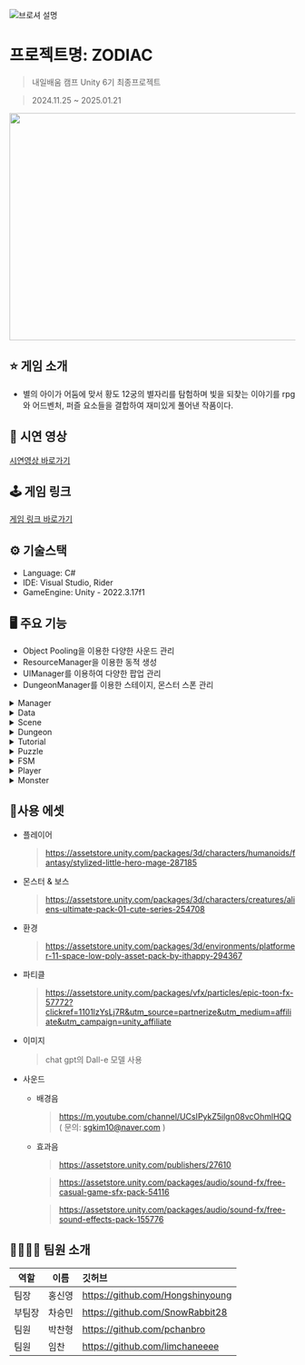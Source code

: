 
![브로셔 설명](https://github.com/user-attachments/assets/1c9ead02-8b4d-4b05-8873-e78f84a1c81d)


# 프로젝트명: ZODIAC
> 내일배움 캠프 Unity 6기 최종프로젝트

> 2024.11.25 ~ 2025.01.21

 
<img src="https://github.com/user-attachments/assets/d7dafaf6-5d89-4fca-813a-74ddf7a9a5eb" width="720" height="400"/>


## ⭐ 게임 소개


- 별의 아이가 어둠에 맞서 황도 12궁의 별자리를 탐험하며 빛을 되찾는 이야기를 rpg와 어드벤처, 퍼즐 요소들을 결합하여 재미있게 풀어낸 작품이다.





## 📼 시연 영상
[시연영상 바로가기](https://www.youtube.com/watch?v=vQS3qgq4FOA)





## 🕹️ 게임 링크
[게임 링크 바로가기](https://zodiaccompany.itch.io/zodiac)





## ⚙️ 기술스택
- Language: C#
- IDE: Visual Studio, Rider
- GameEngine: Unity - 2022.3.17f1





## 🖥️ 주요 기능
- Object Pooling을 이용한 다양한 사운드 관리
- ResourceManager을 이용한 동적 생성
- UIManager를 이용하여 다양한 팝업 관리
- DungeonManager를 이용한 스테이지, 몬스터 스폰 관리

<details>
    <summary> Manager </summary>

# 📌 Manager

## ⭐Manager는 Singleton을 상속받아 구현


## ⚙️ GameManager.cs
> 전체적인 게임을 담당하는 매니저

1. SaveManager을 통해 저장된 정보들을 보여주는 매니저

![image](https://github.com/user-attachments/assets/85f41d37-2d36-4477-9d82-c21a6d5c6299)

2. 던전 및 씬이동

![image](https://github.com/user-attachments/assets/3ff42ef6-a955-46b5-9170-5296c3f61840)


## ⚙️ ItemManager.cs
> Item의 이동을 주로 사용, inventory와 equipment를 하나로 묶어주는 매니저

<img src="https://github.com/user-attachments/assets/b1c8207e-1be4-4ac4-99db-55a2ef5c8809" width="250" height="270"/> <img src="https://github.com/user-attachments/assets/0d975848-9cb4-4430-8b59-1f0323d5e377" width="250" height="270"/>

## ⚙️ ResourceManager.cs
> Resource파일에 있는 모든 파일들을 가져와주는 매니저

파일을 불러오기위해 파일의이름을 enum타입으로 설정

<img src="https://github.com/user-attachments/assets/3b24bcd3-49d1-402e-bfae-80116539ef19" width="250" height="270"/> <img src="https://github.com/user-attachments/assets/98a4933f-c038-4579-b370-f9b634adffca" width="250" height="270"/>


동기로 데이터를 가져오는 방식과 비동기로 데이터를 가져오는 방식 두가지로 나누어

필요한 상황에 따라 데이터를 가져올 수 있도록 설계 ( 위 비동기, 밑 동기 )

![image](https://github.com/user-attachments/assets/890c7b3f-4d87-4e3d-b7d6-53bb63aa1d11) ![image](https://github.com/user-attachments/assets/06dd063b-5420-49b5-9e66-0b33133f863c)



## ⚙️ SaveManager.cs
> 데이터를 저장하고 불러올 수 있는 매니저, NewtonSoft를 사용

![image](https://github.com/user-attachments/assets/b91b9e04-7198-4aff-84bd-8516e7c12ffa)
![image](https://github.com/user-attachments/assets/2294d6ef-4517-42fa-8e36-603b83e010e2)

< 저장 >

![image](https://github.com/user-attachments/assets/dd0f2aaf-509f-4261-9a1f-162cb9497455)

< 불러오기 >

![image](https://github.com/user-attachments/assets/b39d6667-172e-4001-b29a-3e067baa6dfe)


## ⚙️ SoundManager.cs
> 오브젝트 풀을 활용하여, Sound를 관리해주는 매니저

![image](https://github.com/user-attachments/assets/b0c61c43-f28c-4653-8e67-28716e9c30ce)

paly()함수로 음악을 재생하고 음악이 끝나면 자동으로 반한되도록 설계

![image](https://github.com/user-attachments/assets/4a6ab0cf-239a-40db-87e0-fda1ec7ff9e5)

![image](https://github.com/user-attachments/assets/d9e97e92-8ef4-48fa-9053-cde1c4f331d4)

## ⚙️ UIManager.cs
> UI들을 동적생성해주어 관리 할 수 있게 해주는 매니저


T Load<T>
캠버스를 동적으로 생성해주고, 캠버스 설정도 내부에서 진행

![image](https://github.com/user-attachments/assets/2a256464-f91e-416a-a1c3-d9576e7dca2c)


T Show<T>
리소스매니저에서 가져온 오브젝트를 가져와서 보여주게 된다.

![image](https://github.com/user-attachments/assets/425f6634-ece8-4322-b4c1-769ec52d0cb2)

싱글톤으로 만들어서 사용은 이렇게 하게 된다.

![image](https://github.com/user-attachments/assets/76d5e0b9-8801-467a-9962-f558caaecb23)
![image](https://github.com/user-attachments/assets/13c33216-2c8f-421a-b6ad-155c2aa5f6c9)
</details>

<details>
    <summary> Data </summary>

# 📌 Data

## ⭐Json을 활용하여 데이터를 가공하여 유니티에서 사용할 수 있게 한다.

## 📜구글 스프레드 시트에 데이터 작성
![image](https://github.com/user-attachments/assets/1072bee1-88cd-4ad7-80b0-c0c7cdac81df)

## GSpreadSheets To Json 해서 Json파일 생성

![image](https://github.com/user-attachments/assets/3740814f-919a-4ed7-ad67-aa95a0c51c97)
![image](https://github.com/user-attachments/assets/90f5187c-1b04-4a72-9b62-82e47c29a205)

## C#으로 변환 ( 앞에 메타 라는 단어를 붙여 초기세팅 진행 )

![image](https://github.com/user-attachments/assets/65b21d71-6583-46b7-8a76-a714cec4ca19)

## 유니티에서 사용할 수 있게 초기화 및 딕셔너리로 바꿔주기

1. < DataBase > 를 상속받아 초기화

![image](https://github.com/user-attachments/assets/1414c526-a2cf-46a3-82ca-4242aa63817c)

![image](https://github.com/user-attachments/assets/8dbdb1df-63b2-45ea-b0cd-1847235e1be3)


2. 리스트들을 딕셔너리로 사용 할 수 있게 가공

![image](https://github.com/user-attachments/assets/e236b528-b408-42f2-bd0a-5d5033a282b3)

## ⚙️ DataBase.cs

> C#으로 바꿔준 스크립트들에게 상속시켜, 초기화 해주게 하는 코드

1. 초기화 부분

![image](https://github.com/user-attachments/assets/004074a7-e8f7-4324-9578-c121887f3656)

2. 리스트화해서 딕셔너리로 바꿔주는 부분

![image](https://github.com/user-attachments/assets/9a1528bd-dbbc-4bf9-9741-731fd7df3ae6)

## ⚙️ DataManager.cs

> JSON으로 불러온 데이터를 가공시켜서 Load 해주는 매니저

![image](https://github.com/user-attachments/assets/b9884e04-1e03-451f-bd95-2c879c04ba4b)

총 4개의 Data를 JSON으로 받아온다. ( ItemDataList, MonsterDataList, PlayerDataList, DungeonDataList )



### T LoadData<T, M>(string resourceKey, System.Func<M, T> customAction = null) where T : new()

제너릭 메서드를 사용하여  JSON 데이터를 로드 및 반환해주는 작업을 거친다. Func를 사용하여 람다식을 실행시켰다.

![image](https://github.com/user-attachments/assets/0975abc7-fbdf-40d7-bf1a-bf4aaf9335aa)


Awake에서 LoadAllData호출해서 실행된다.

![image](https://github.com/user-attachments/assets/2663445a-7fb3-4583-a778-dbeb22df3064)
![image](https://github.com/user-attachments/assets/5732da1e-b802-48a4-9117-1f358b800527)
</details>

<details>
    <summary> Scene </summary>

# 📌 Scene

## ⭐씬 이동을 위한 SceneLoadManager와 씬마다 SceneBase를 상속

## ⚙️ SceneLoadManager.cs
> 씬간의 이동을 담당하는 매니저

씬이 로딩되는 과정에서 다른 작업을 할 수 있게 Async를 사용

![image](https://github.com/user-attachments/assets/786fee72-1eb3-44f3-b596-39649a67be19)

## ⚙️ SceneBase.cs
> 모든 씬에게 상속되며, 공통적으로 필요한 매니저를 모두 넣어 현재 씬이 로드되기 전에 먼저 로드

addtive를 사용하여 씬위에 올려두었다가 지우면서 매니저들을 싱글톤에의해 재생성되는걸 방지

![image](https://github.com/user-attachments/assets/8d04e45c-bd4a-43bc-8574-b00ecca3f6f1)

![image](https://github.com/user-attachments/assets/769bf8d4-e3f8-41da-a2c3-6a2bb43cdb44)
</details>

<details>
    <summary> Dungeon </summary>

<!-- summary 아래 한칸 공백 두고 내용 삽입 -->

1. DungeonManager
   
![스크린샷 2025-01-20 오후 2 44 51](https://github.com/user-attachments/assets/5af45c05-c089-45cf-914f-2426a66751a0)

InitializeDungeon(string stageId, int starIndex, int stageIndex)
던전에 입장할 때 실행되는 메서드입니다.
PuzzleManager 객체를 생성하여 퍼즐들을 등록 및 관리합니다.
매개변수로 받은 stageId를 활용해 던전 데이터를 로드합니다.

![스크린샷 2025-01-20 오후 3 17 13](https://github.com/user-attachments/assets/477554fb-b3f7-4787-88e9-0a3f50b55753)

SpawnStageObjects(string stageId, MetaDungeonData stageData)
던전에 필요한 맵과 몬스터를 생성합니다.
stageId를 통해 로드한 데이터를 기반으로 맵 프리팹을 생성합니다.
spawnMonster 메서드를 사용해 몬스터를 생성 및 배치 해줍니다.

![스크린샷 2025-01-20 오후 3 19 09](https://github.com/user-attachments/assets/7023ec77-ebcc-44c7-a0b9-ee90af9bedc7)

SpawnMonster(string SpawnMonster, string MonsterCount, MapData mapData)
구글 시트에서 ‘/‘로 구분된 몬스터정보(종류, 개수)를 split하여 배열에 넣어줍니다.
각 몬스터의 종류와 개수를 기준으로 지정된 위치에 몬스터를 생성합니다.

![스크린샷 2025-01-20 오후 3 20 43](https://github.com/user-attachments/assets/aab90033-823f-4702-a762-752d54fe8f7c)

StageClear()
스테이지를 클리어했을 때 호출됩니다.
클리어 UI를 표시합니다.
다음 스테이지를 잠금 해제합니다.

2. MapData

![스크린샷 2025-01-20 오후 2 44 05](https://github.com/user-attachments/assets/bf596f39-0b94-4d9f-b528-22d3fc908c4d)

몬스터의 생성 위치를 제공합니다.

GetMonsterSpawnPoint(int index)
같은 종류의 몬스터로 묶어 스폰 위치를 반환하며, 랜덤 오프셋을 적용합니다.
</details>


<details>
    <summary> Tutorial </summary>

<!-- summary 아래 한칸 공백 두고 내용 삽입 -->

1. TutorialBase
   
![스크린샷 2025-01-20 오후 3 22 14](https://github.com/user-attachments/assets/d697bea5-8388-4d9f-bc5c-4776c5d47875)

abstract void Enter()
튜토리얼이 시작될 때 호출합니다.

abstract void Execute(TutorialController controller)
매 프레임마다 튜토리얼 상태를 업데이트합니다.

abstract  void Exit()
튜토리얼이 종료될 때 호출됩니다.

2. TutorialController
   
![스크린샷 2025-01-20 오후 3 22 48](https://github.com/user-attachments/assets/29a004e8-11f3-472c-a3d2-54d36d4522b1)

void Start()
첫 번째 튜토리얼을 초기화 합니다.

void Update()
현재 튜토리얼의 실행 로직을 업데이트합니다.

void SetNextTutorial()
다음 튜토리얼로 전환하거나, 모든 튜토리얼을 완료 처리합니다.

void CompletedAllTutorials()
모든 튜토리얼이 완료된 후 실행될 로직을 처리합니다.

3. UIPopupTutorial
   
![스크린샷 2025-01-20 오후 3 25 29](https://github.com/user-attachments/assets/e2a923c3-ca5e-45ea-98a2-dc6f3987361d)

SetTutorialData(string text)
UI팝업을 활성화하고, 튜토리얼 메세지를 설정하고 출력 애니메이션을 시작합니다.

ShowTutorialText(string text, float delay)
입력받은 텍스트를 한 글자씩 설정한 delay 간격으로 출력합니다.
</details>


<details>
    <summary> Puzzle </summary>

<!-- summary 아래 한칸 공백 두고 내용 삽입 -->

1. PuzzleManager
   
![스크린샷 2025-01-20 오후 3 28 43](https://github.com/user-attachments/assets/932045a0-3517-4d68-93a7-4de60889b2eb)

RegisterPuzzle(Puzzle puzzle)
퍼즐을 리스트에 등록합니다.

UnregisterPuzzle(Puzzle puzzle)
퍼즐을 리스트에서 해제하고 클리어 카운트를 증가합니다.

AreAllPuzzlesCompleted()
등록된 모든 퍼즐이 완료되었는지 확인합니다.

DestroyPuzzles(IEnumerable<Puzzle> puzzles)
퍼즐 오브젝트를 파괴하고 등록을 해제합니다.

2. Puzzle(추상클래스)
모든 퍼즐은 이 클래스를 상속받아 구현되며, 공통적으로 필요한 퍼즐 완료 여부, 퍼즐의 초기 위치, 퍼즐의 색상, 퍼즐이 충돌가능한 레이어 마스크 등의 속성을 제공합니다.

![스크린샷 2025-01-20 오후 3 27 23](https://github.com/user-attachments/assets/717019c1-fc7a-4e16-8468-112d9f579901)

Start()
퍼즐을 PuzzleManager 리스트에 등록합니다.

OnDestroy()
퍼즐 파괴 시 PuzzleManager에서 등록을 해제합니다.

PlayDestroyEffect(Vector3 position)
퍼즐 파괴 효과를 실행하고, 이펙트 파티클을 제거합니다.

IsCollisionWithLayer(GameObject obj, LayerMask layerMask)
특정 레이어와 충돌을 확인합니다.

IsSameColor(Puzzle otherPuzzle)
다른 퍼즐과 색상이 동일한지 비교합니다.

</details>



<details>
    <summary> FSM </summary>

  - FSM: Finite State Machine을 기반으로 설계된 몬스터와 플레이어
  > 몬스터와 플레이어는 FSM패턴을 기반으로 설계되었다.
  - Player의 State패턴<br>
    ![image](https://github.com/user-attachments/assets/16e39d59-4c2e-4971-95bc-c30ea6834bff)<br>
  - Monster의 State패턴<br>
    ![image](https://github.com/user-attachments/assets/f455eb03-e1d3-4a3c-a3da-0b9706ddc809)<br>
  - 코드 예시<br>
    - StateMachine<br>
    state패턴을 다루기 위한 기본적인 StateMachine<br>
    ![image](https://github.com/user-attachments/assets/2f918887-a4a2-4515-b652-f66b71ffc6ae)<br>
    - StateMachine을 상속받은 PlayerStateMachine과 MonsterStateMachine<br>
    ![image](https://github.com/user-attachments/assets/69d061dc-0872-4223-90ec-b622057b8d64)<br>
    ![image](https://github.com/user-attachments/assets/47d6867a-d6c3-4d3d-88fb-c8d8323b279f)<br>
    - State<br>
    ![image](https://github.com/user-attachments/assets/76fb7737-a3bf-4123-ac46-d2032ea042ae)<br>    
    각 State들은 인터페이스 IState를 상속받아 필수적인 요소들을 구현하면 된다.<br>    
    예시로 Player와 Monster의 State를 하나씩 보면<br>
    플레이어의 모든 상태의 근원이 되는 BaseState, 플레이어의 키 입력을 받아 움직임을 조절하는 컨트롤러 메서드와 애니메이션을 다루는 메서드가 존재한다.<br>
    ![image](https://github.com/user-attachments/assets/bd8e3b5f-044d-47ea-aed7-206b239a0de9)<br>
    몬스터의 모든 상태의 근원인 BaseState, 애니메이션과 움직임, 캐릭터와의 거리 체크 등의 메서드가 존재한다.<br>
    ![image](https://github.com/user-attachments/assets/804e37f3-ea43-44b2-9c87-108d4a18b82a)<br>  

</details>

<details>
    <summary> Player </summary>
 
## 플레이어
  > 기본적으로 게임을 진행하는데 주인공인 플레이어가 존재한다.
  - 플레이어 스크립트<br>
  기본적으로 크게 기능이 있는게 아니라 대부분 캐싱해서 가져온다.<br>
  ![image](https://github.com/user-attachments/assets/1771146b-728e-4825-9f92-5fad007a3119)<br>

  - 인풋액션<br>
  인풋액션을 활용해 키셋팅을 먼저 해놓고 기능을 구독해서 사용한다.
  ![image](https://github.com/user-attachments/assets/782cf929-6434-46b0-8c53-6b50eb591b0c)<br>

  - 기본공격 스크립트<br>
   마우스 왼쪽클릭으로 공격을 할수있다. Arrow는 총알의 물리적 기능을 담당하고 BasicAttack은 총알의 생성을 담당한다.
  ![image](https://github.com/user-attachments/assets/8a58cfa8-371a-432e-9aa8-6bcb8a1633cc)
  ![image](https://github.com/user-attachments/assets/156e94bc-d417-40f0-a496-b07682582e43)<br>

  - 스킬공격 스크립트<br>
    스킬 매니저는 각 스킬의 사용버튼과 사거리 부분을 담당하고, 
  
</details>

<details>
    <summary> Monster </summary>
 
## 몬스터
  > 플레이어를 공격하는 다양한 몬스터가 존재한다.
  - 몬스터 스크립트<br>
    ![image](https://github.com/user-attachments/assets/9c7d2ff2-898d-4446-b1b9-03370f7043b4)<br>
    ![image](https://github.com/user-attachments/assets/cb8f85ab-900f-4235-beaa-5f9d65681d54)<br>
    ![image](https://github.com/user-attachments/assets/3f2b324f-49ab-4f31-bffb-d28ae0375b0d)<br>
    ![image](https://github.com/user-attachments/assets/12b0d0b7-5fae-45e1-a564-9688726c0961)<br>



  - 보스 몬스터, 고유의 스킬을 가지고 있다.
    - BigBlink<br>
      ![image](https://github.com/user-attachments/assets/08291f87-73fe-4ab9-a385-6f7ccb822680)<br>
      ![몬스터 임시 제작](https://github.com/user-attachments/assets/bbe9ce33-794f-476b-8081-0cf3b7512f7e)

  - 일반 몬스터
    - Wreck<br>
      ![image](https://github.com/user-attachments/assets/33404ff3-327d-4859-b01d-be19cf957b7a) <br>
      ![](https://velog.velcdn.com/images/chant/post/cc5da6d5-3495-4ea9-a2ab-db093dfe021f/image.gif)<br>
  - 일반 몬스터
    - Cyclops<br>
    ![image](https://github.com/user-attachments/assets/53c33c2c-adca-44c2-8aaf-995aca11352d)
    - OneEye<br>
    ![image](https://github.com/user-attachments/assets/729e8922-ea16-4a18-82fc-a7b7917f0f21)
    - Spike<br>
    ![image](https://github.com/user-attachments/assets/37c6cc71-e705-4465-9e30-b870d4e3ddaf)
    - Wheel<br>
    ![image](https://github.com/user-attachments/assets/07a7b732-0f8e-47d9-ba5e-edfb5caeb32d)
  - 몬스터의 Inspector<br>
    몬스터는 기본적으로 하위 오브젝트에 몬스터 디자인 본체와 어택파츠를 가지고 있으며 보스 몬스터는 스킬도 가지고 있다.
    - 부모 오브젝트의 Inspector<br>
    ![image](https://github.com/user-attachments/assets/37b71b14-d0a5-45a4-9459-7cbce247097c)<br>
    - 본체의 Inspector<br>
    ![image](https://github.com/user-attachments/assets/de4b7283-3851-4439-9cb7-62586743ca07)<br>
    - 어택 파츠의 Inspector와 스크립트<br>
    ![image](https://github.com/user-attachments/assets/5ec9a8a2-5b06-4c30-8a35-4c907c001585)<br>
    ![image](https://github.com/user-attachments/assets/10588e91-4d3e-49df-9356-bdc00a05354c)<br>
    - 스킬의 Inspector와 스크립트<br>
    ![image](https://github.com/user-attachments/assets/a0ee6703-af6b-4439-ba3f-46077cb209c0)<br>
    ![image](https://github.com/user-attachments/assets/1b4a0c06-04df-4a24-bcc5-5fd186947fe5)<br>
    ![image](https://github.com/user-attachments/assets/09cd1c04-9932-43ab-890a-890e973d7fe8)<br>
    Skill 스크립트를 상속받아 고유의 스킬을 구현한다.<br>
    스킬 1<br>
    ![image](https://github.com/user-attachments/assets/890d4ac0-866a-455f-8a6e-1d7132fd9e3a)<br>
    스킬 2<br>
    ![image](https://github.com/user-attachments/assets/dbcd0b7f-85f3-48cd-b178-c3ae325252c2)<br>

</details>



## 📖사용 에셋
- 플레이어
  > https://assetstore.unity.com/packages/3d/characters/humanoids/fantasy/stylized-little-hero-mage-287185
- 몬스터 & 보스
  > https://assetstore.unity.com/packages/3d/characters/creatures/aliens-ultimate-pack-01-cute-series-254708
- 환경
  > https://assetstore.unity.com/packages/3d/environments/platformer-11-space-low-poly-asset-pack-by-ithappy-294367
- 파티클
  > https://assetstore.unity.com/packages/vfx/particles/epic-toon-fx-57772?clickref=1101lzYsLj7R&utm_source=partnerize&utm_medium=affiliate&utm_campaign=unity_affiliate
- 이미지
    > chat gpt의 Dall-e 모델 사용
- 사운드
  - 배경음
    > https://m.youtube.com/channel/UCsIPykZ5ilgn08vcOhmlHQQ ( 문의: sgkim10@naver.com )
  - 효과음
    > https://assetstore.unity.com/publishers/27610

    > https://assetstore.unity.com/packages/audio/sound-fx/free-casual-game-sfx-pack-54116

    > https://assetstore.unity.com/packages/audio/sound-fx/free-sound-effects-pack-155776
    




## 👨‍👩‍👧‍👧 팀원 소개
|역할|이름|깃허브|
|---|---|:---|
|팀장|홍신영|https://github.com/Hongshinyoung
|부팀장|차승민|https://github.com/SnowRabbit28
|팀원|박찬형|https://github.com/pchanbro
|팀원|임찬|https://github.com/limchaneeee

